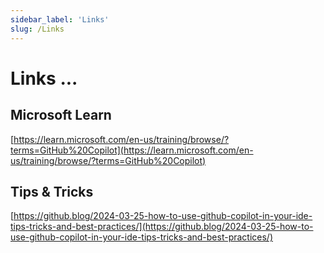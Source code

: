 ```yaml
---
sidebar_label: 'Links'
slug: /Links
---
```


# Links ... 

## Microsoft Learn

[https://learn.microsoft.com/en-us/training/browse/?terms=GitHub%20Copilot](https://learn.microsoft.com/en-us/training/browse/?terms=GitHub%20Copilot) 

## Tips & Tricks

[https://github.blog/2024-03-25-how-to-use-github-copilot-in-your-ide-tips-tricks-and-best-practices/](https://github.blog/2024-03-25-how-to-use-github-copilot-in-your-ide-tips-tricks-and-best-practices/)
